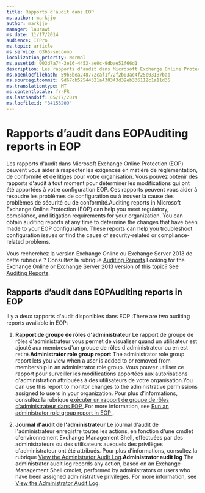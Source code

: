 ```yaml
---
title: Rapports d'audit dans EOP
ms.author: markjjo
author: markjjo
manager: laurawi
ms.date: 11/17/2014
audience: ITPro
ms.topic: article
ms.service: O365-seccomp
localization_priority: Normal
ms.assetid: 003d7a74-3e16-4453-ae0c-9dbae51f66d1
description: Les rapports d'audit dans Microsoft Exchange Online Protection (EOP) peuvent vous aider à respecter les exigences en matière de réglementation, de conformité et de litiges pour votre organisation. Vous pouvez obtenir des rapports d'audit à tout moment pour déterminer les modifications qui ont été apportées à votre configuration EOP. Ces rapports peuvent vous aider à résoudre les problèmes de configuration ou à trouver la cause des problèmes de sécurité ou de conformité.
ms.openlocfilehash: 59b5bea248772caf1f72f2b03ae4f25c03187bab
ms.sourcegitcommit: 9d67cb52544321a430343d39eb336112c1a11d35
ms.translationtype: MT
ms.contentlocale: fr-FR
ms.lasthandoff: 05/17/2019
ms.locfileid: "34153209"
---
```

# <a name="auditing-reports-in-eop"></a><span data-ttu-id="05dbd-105">Rapports d’audit dans EOP</span><span class="sxs-lookup"><span data-stu-id="05dbd-105">Auditing reports in EOP</span></span>

<span data-ttu-id="05dbd-p102">Les rapports d'audit dans Microsoft Exchange Online Protection (EOP) peuvent vous aider à respecter les exigences en matière de réglementation, de conformité et de litiges pour votre organisation. Vous pouvez obtenir des rapports d'audit à tout moment pour déterminer les modifications qui ont été apportées à votre configuration EOP. Ces rapports peuvent vous aider à résoudre les problèmes de configuration ou à trouver la cause des problèmes de sécurité ou de conformité.</span><span class="sxs-lookup"><span data-stu-id="05dbd-p102">Auditing reports in Microsoft Exchange Online Protection (EOP) can help you meet regulatory, compliance, and litigation requirements for your organization. You can obtain auditing reports at any time to determine the changes that have been made to your EOP configuration. These reports can help you troubleshoot configuration issues or find the cause of security-related or compliance-related problems.</span></span>
  
<span data-ttu-id="05dbd-p103">Vous recherchez la version Exchange Online ou Exchange Server 2013 de cette rubrique ? Consultez la rubrique [Auditing Reports](http://technet.microsoft.com/library/2b3e1529-1677-4564-be0b-ce22757ddc0d.aspx).</span><span class="sxs-lookup"><span data-stu-id="05dbd-p103">Looking for the Exchange Online or Exchange Server 2013 version of this topic? See [Auditing Reports](http://technet.microsoft.com/library/2b3e1529-1677-4564-be0b-ce22757ddc0d.aspx).</span></span>
  
## <a name="auditing-reports-in-eop"></a><span data-ttu-id="05dbd-111">Rapports d’audit dans EOP</span><span class="sxs-lookup"><span data-stu-id="05dbd-111">Auditing reports in EOP</span></span>

<span data-ttu-id="05dbd-112">Il y a deux rapports d'audit disponibles dans EOP :</span><span class="sxs-lookup"><span data-stu-id="05dbd-112">There are two auditing reports available in EOP:</span></span>
  
1. <span data-ttu-id="05dbd-113">**Rapport de groupe de rôles d'administrateur** Le rapport de groupe de rôles d'administrateur vous permet de visualiser quand un utilisateur est ajouté aux membres d'un groupe de rôles d'administrateur ou en est retiré.</span><span class="sxs-lookup"><span data-stu-id="05dbd-113">**Administrator role group report** The administrator role group report lets you view when a user is added to or removed from membership in an administrator role group.</span></span> <span data-ttu-id="05dbd-114">Vous pouvez utiliser ce rapport pour surveiller les modifications apportées aux autorisations d'administration attribuées à des utilisateurs de votre organisation.</span><span class="sxs-lookup"><span data-stu-id="05dbd-114">You can use this report to monitor changes to the administrative permissions assigned to users in your organization.</span></span> <span data-ttu-id="05dbd-115">Pour plus d’informations, consultez la rubrique [exécuter un rapport de groupe de rôles d’administrateur dans EOP ](run-an-administrator-role-group-report-in-eop-eop.md).</span><span class="sxs-lookup"><span data-stu-id="05dbd-115">For more information, see [Run an administrator role group report in EOP ](run-an-administrator-role-group-report-in-eop-eop.md).</span></span>
    
2. <span data-ttu-id="05dbd-p105">**Journal d'audit de l'administrateur** Le journal d'audit de l'administrateur enregistre toutes les actions, en fonction d'une cmdlet d'environnement Exchange Management Shell, effectuées par des administrateurs ou des utilisateurs auxquels des privilèges d'administrateur ont été attribués. Pour plus d'informations, consultez la rubrique [View the Administrator Audit Log](http://technet.microsoft.com/library/5c62072a-556d-4fea-9973-d668c6b9fd57.aspx).</span><span class="sxs-lookup"><span data-stu-id="05dbd-p105">**Administrator audit log** The administrator audit log records any action, based on an Exchange Management Shell cmdlet, performed by administrators or users who have been assigned administrative privileges. For more information, see [View the Administrator Audit Log](http://technet.microsoft.com/library/5c62072a-556d-4fea-9973-d668c6b9fd57.aspx).</span></span>
    

